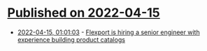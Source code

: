 # [Published on 2022-04-15](index.md)

* [2022-04-15, 01:01:03](https://news.ycombinator.com/item?id=31035523) - [Flexport is hiring a senior engineer with experience building product catalogs](https://flexport.com/careers)
